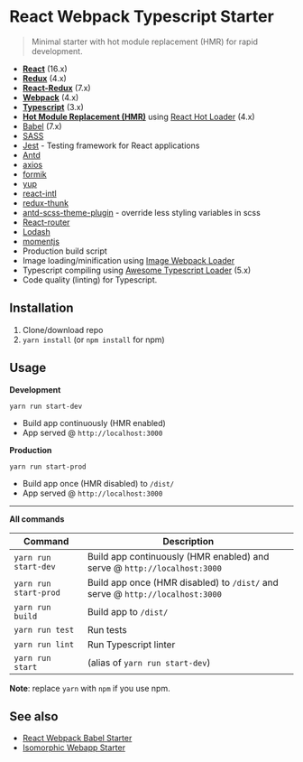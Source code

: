 # React Webpack Typescript Starter
> Minimal starter with hot module replacement (HMR) for rapid development.

* **[React](https://facebook.github.io/react/)** (16.x)
* **[Redux](https://redux.js.org/)** (4.x)
* **[React-Redux](https://github.com/reduxjs/react-redux)** (7.x)
* **[Webpack](https://webpack.js.org/)** (4.x)
* **[Typescript](https://www.typescriptlang.org/)** (3.x)
* **[Hot Module Replacement (HMR)](https://webpack.js.org/concepts/hot-module-replacement/)** using [React Hot Loader](https://github.com/gaearon/react-hot-loader) (4.x)
* [Babel](http://babeljs.io/) (7.x)
* [SASS](http://sass-lang.com/)
* [Jest](https://facebook.github.io/jest/) - Testing framework for React applications
* [Antd](https://ant.design/)
* [axios](https://github.com/axios/axios)
* [formik](https://github.com/jaredpalmer/formik)
* [yup](https://github.com/jquense/yup)
* [react-intl](https://github.com/formatjs/react-intl)
* [redux-thunk](https://github.com/reduxjs/redux-thunk)
* [antd-scss-theme-plugin](https://github.com/intoli/antd-scss-theme-plugin) - override less styling variables in scss
* [React-router](https://github.com/ReactTraining/react-router)
* [Lodash](https://lodash.com/)
* [momentjs](https://momentjs.com/)
* Production build script
* Image loading/minification using [Image Webpack Loader](https://github.com/tcoopman/image-webpack-loader)
* Typescript compiling using [Awesome Typescript Loader](https://github.com/s-panferov/awesome-typescript-loader) (5.x)
* Code quality (linting) for Typescript.

## Installation
1. Clone/download repo
2. `yarn install` (or `npm install` for npm)

## Usage
**Development**

`yarn run start-dev`

* Build app continuously (HMR enabled)
* App served @ `http://localhost:3000`

**Production**

`yarn run start-prod`

* Build app once (HMR disabled) to `/dist/`
* App served @ `http://localhost:3000`

---

**All commands**

Command | Description
--- | ---
`yarn run start-dev` | Build app continuously (HMR enabled) and serve @ `http://localhost:3000`
`yarn run start-prod` | Build app once (HMR disabled) to `/dist/` and serve @ `http://localhost:3000`
`yarn run build` | Build app to `/dist/`
`yarn run test` | Run tests
`yarn run lint` | Run Typescript linter
`yarn run start` | (alias of `yarn run start-dev`)

**Note**: replace `yarn` with `npm` if you use npm.

## See also
* [React Webpack Babel Starter](https://github.com/vikpe/react-webpack-babel-starter)
* [Isomorphic Webapp Starter](https://github.com/vikpe/isomorphic-webapp-starter)

